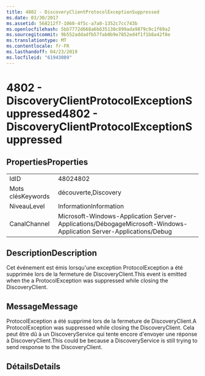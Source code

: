```yaml
---
title: 4802 - DiscoveryClientProtocolExceptionSuppressed
ms.date: 03/30/2017
ms.assetid: 568212f7-1060-4f5c-a7a0-1352c7cc743b
ms.openlocfilehash: 5bb7772d668a6b635130c899ada9879c9c1f69a2
ms.sourcegitcommit: 9b552addadfb57fab0b9e7852ed4f1f1b8a42f8e
ms.translationtype: MT
ms.contentlocale: fr-FR
ms.lasthandoff: 04/23/2019
ms.locfileid: "61943089"
---
```

# <a name="4802---discoveryclientprotocolexceptionsuppressed"></a><span data-ttu-id="2a5df-102">4802 - DiscoveryClientProtocolExceptionSuppressed</span><span class="sxs-lookup"><span data-stu-id="2a5df-102">4802 - DiscoveryClientProtocolExceptionSuppressed</span></span>
## <a name="properties"></a><span data-ttu-id="2a5df-103">Properties</span><span class="sxs-lookup"><span data-stu-id="2a5df-103">Properties</span></span>  
  
|||  
|-|-|  
|<span data-ttu-id="2a5df-104">Id</span><span class="sxs-lookup"><span data-stu-id="2a5df-104">ID</span></span>|<span data-ttu-id="2a5df-105">4802</span><span class="sxs-lookup"><span data-stu-id="2a5df-105">4802</span></span>|  
|<span data-ttu-id="2a5df-106">Mots clés</span><span class="sxs-lookup"><span data-stu-id="2a5df-106">Keywords</span></span>|<span data-ttu-id="2a5df-107">découverte,</span><span class="sxs-lookup"><span data-stu-id="2a5df-107">Discovery</span></span>|  
|<span data-ttu-id="2a5df-108">Niveau</span><span class="sxs-lookup"><span data-stu-id="2a5df-108">Level</span></span>|<span data-ttu-id="2a5df-109">Information</span><span class="sxs-lookup"><span data-stu-id="2a5df-109">Information</span></span>|  
|<span data-ttu-id="2a5df-110">Canal</span><span class="sxs-lookup"><span data-stu-id="2a5df-110">Channel</span></span>|<span data-ttu-id="2a5df-111">Microsoft-Windows-Application Server-Applications/Débogage</span><span class="sxs-lookup"><span data-stu-id="2a5df-111">Microsoft-Windows-Application Server-Applications/Debug</span></span>|  
  
## <a name="description"></a><span data-ttu-id="2a5df-112">Description</span><span class="sxs-lookup"><span data-stu-id="2a5df-112">Description</span></span>  
 <span data-ttu-id="2a5df-113">Cet événement est émis lorsqu'une exception ProtocolException a été supprimée lors de la fermeture de DiscoveryClient.</span><span class="sxs-lookup"><span data-stu-id="2a5df-113">This event is emitted when the a ProtocolException was suppressed while closing the DiscoveryClient.</span></span>  
  
## <a name="message"></a><span data-ttu-id="2a5df-114">Message</span><span class="sxs-lookup"><span data-stu-id="2a5df-114">Message</span></span>  
 <span data-ttu-id="2a5df-115">ProtocolException a été supprimé lors de la fermeture de DiscoveryClient.</span><span class="sxs-lookup"><span data-stu-id="2a5df-115">A ProtocolException was suppressed while closing the DiscoveryClient.</span></span> <span data-ttu-id="2a5df-116">Cela peut être dû à un DiscoveryService qui tente encore d'envoyer une réponse à DiscoveryClient.</span><span class="sxs-lookup"><span data-stu-id="2a5df-116">This could be because a DiscoveryService is still trying to send response to the DiscoveryClient.</span></span>  
  
## <a name="details"></a><span data-ttu-id="2a5df-117">Détails</span><span class="sxs-lookup"><span data-stu-id="2a5df-117">Details</span></span>
